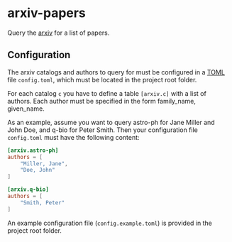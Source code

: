 # arxiv-papers

Query the [arxiv](https://arxiv.org) for a list of papers.

## Configuration

The arxiv catalogs and authors to query for must be configured in a [TOML](https://toml.io/en/) file `config.toml`, which must be located in the project root folder.

For each catalog `c` you have to define a table `[arxiv.c]` with a list of authors. Each author must be specified in the form family_name, given_name.

As an example, assume you want to query astro-ph for Jane Miller and John Doe, and q-bio for Peter Smith. Then your configuration file `config.toml` must have the following content:

```toml
[arxiv.astro-ph]
authors = [
    "Miller, Jane",
    "Doe, John"
]

[arxiv.q-bio]
authors = [
    "Smith, Peter"
]
```

An example configuration file (`config.example.toml`) is provided in the project root folder.
